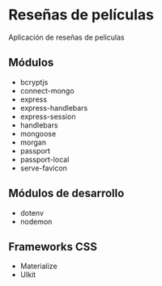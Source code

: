 # Reseñas de películas

Aplicación de reseñas de peliculas

## Módulos
* bcryptjs
* connect-mongo
* express
* express-handlebars
* express-session
* handlebars
* mongoose
* morgan
* passport
* passport-local
* serve-favicon

## Módulos de desarrollo
* dotenv
* nodemon

## Frameworks CSS
* Materialize
* UIkit